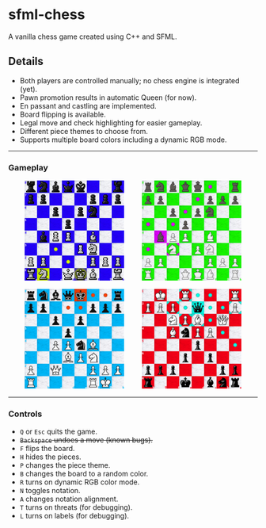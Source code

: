 # sfml-chess
A vanilla chess game created using C++ and SFML.

## Details

- Both players are controlled manually; no chess engine is integrated (yet).
- Pawn promotion results in automatic Queen (for now).
- En passant and castling are implemented.
- Board flipping is available.
- Legal move and check highlighting for easier gameplay.
- Different piece themes to choose from.
- Supports multiple board colors including a dynamic RGB mode.

---

### Gameplay

<p align="center">
  <img src="https://github.com/Attaulhaleem/sfml-chess/blob/main/docs/capture_1.png" width="40%">
&nbsp; &nbsp; &nbsp; &nbsp;
  <img src="https://github.com/Attaulhaleem/sfml-chess/blob/main/docs/capture_2.png" width="40%">
</p>

<p align="center">
  <img src="https://github.com/Attaulhaleem/sfml-chess/blob/main/docs/capture_3.png" width="40%">
&nbsp; &nbsp; &nbsp; &nbsp;
  <img src="https://github.com/Attaulhaleem/sfml-chess/blob/main/docs/capture_4.png" width="40%">
</p>

---

### Controls

- `Q` or `Esc` quits the game.
- ~~`Backspace` undoes a move (known bugs).~~
- `F` flips the board.
- `H` hides the pieces.
- `P` changes the piece theme.
- `B` changes the board to a random color.
- `R` turns on dynamic RGB color mode.
- `N` toggles notation.
- `A` changes notation alignment.
- `T` turns on threats (for debugging).
- `L` turns on labels (for debugging).
